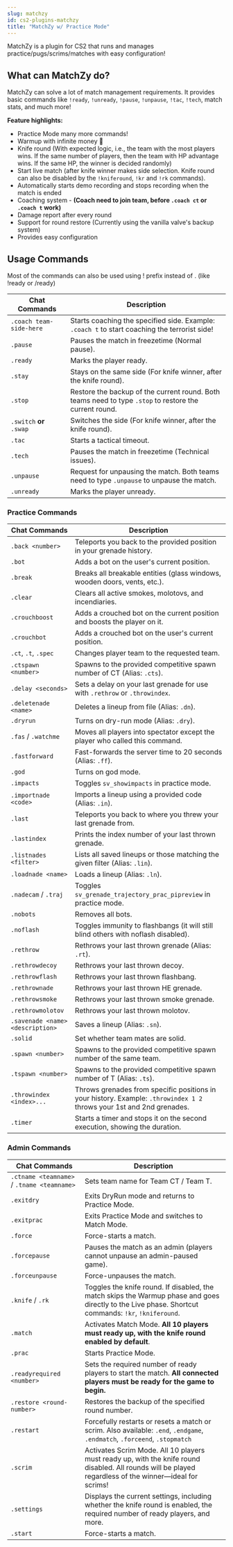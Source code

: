 ```yaml
---
slug: matchzy
id: cs2-plugins-matchzy
title: "MatchZy w/ Practice Mode"
---
```


MatchZy is a plugin for CS2 that runs and manages practice/pugs/scrims/matches with easy configuration!

## What can MatchZy do?
MatchZy can solve a lot of match management requirements. It provides basic commands like `!ready`, `!unready`, `!pause`, `!unpause`, `!tac`, `!tech`, match stats, and much more!

**Feature highlights:**
- Practice Mode many more commands!
- Warmup with infinite money 🤑
- Knife round (With expected logic, i.e., the team with the most players wins. If the same number of players, then the team with HP advantage wins. If the same HP, the winner is decided randomly)
- Start live match (after knife winner makes side selection. Knife round can also be disabled by the `!kniferound`, `!kr` and `!rk` commands).
- Automatically starts demo recording and stops recording when the match is ended
- Coaching system - **(Coach need to join team, before `.coach ct` or `.coach t` work)**
- Damage report after every round
- Support for round restore (Currently using the vanilla valve's backup system)
- Provides easy configuration

## Usage Commands
Most of the commands can also be used using ! prefix instead of . (like !ready or /ready)

| Chat Commands         | Description                                                                                      |
|-----------------------|--------------------------------------------------------------------------------------------------|
| `.coach team-side-here` | Starts coaching the specified side. Example: `.coach t` to start coaching the terrorist side!   |
| `.pause`              | Pauses the match in freezetime (Normal pause).                                                  |
| `.ready`              | Marks the player ready.                                                                         |
| `.stay`               | Stays on the same side (For knife winner, after the knife round).                               |
| `.stop`               | Restore the backup of the current round. Both teams need to type `.stop` to restore the current round. |
| `.switch` **or** `.swap`  | Switches the side (For knife winner, after the knife round).                                    |
| `.tac`                | Starts a tactical timeout.                                                                      |
| `.tech`               | Pauses the match in freezetime (Technical issues).                                              |
| `.unpause`            | Request for unpausing the match. Both teams need to type `.unpause` to unpause the match.       |
| `.unready`            | Marks the player unready.                                                                       | 

### Practice Commands
| Chat Commands                   | Description                                                                                                           |
|---------------------------------|-----------------------------------------------------------------------------------------------------------------------|
| `.back <number>`                | Teleports you back to the provided position in your grenade history.                                                  |
| `.bot`                          | Adds a bot on the user's current position.                                                                            |
| `.break`                        | Breaks all breakable entities (glass windows, wooden doors, vents, etc.).                                             |
| `.clear`                        | Clears all active smokes, molotovs, and incendiaries.                                                                 |
| `.crouchboost`                  | Adds a crouched bot on the current position and boosts the player on it.                                              |
| `.crouchbot`                    | Adds a crouched bot on the user's current position.                                                                   |
| `.ct`, `.t`, `.spec`            | Changes player team to the requested team.                                                                            |
| `.ctspawn <number>`             | Spawns to the provided competitive spawn number of CT (Alias: `.cts`).                                                |
| `.delay <seconds>`              | Sets a delay on your last grenade for use with `.rethrow` or `.throwindex`.                                           |
| `.deletenade <name>`            | Deletes a lineup from file (Alias: `.dn`).                                                                            |
| `.dryrun`                       | Turns on dry-run mode (Alias: `.dry`).                                                                                |
| `.fas` / `.watchme`             | Moves all players into spectator except the player who called this command.                                          |
| `.fastforward`                  | Fast-forwards the server time to 20 seconds (Alias: `.ff`).                                                           |
| `.god`                          | Turns on god mode.                                                                                                    |
| `.impacts`                      | Toggles `sv_showimpacts` in practice mode.                                                                            |
| `.importnade <code>`            | Imports a lineup using a provided code (Alias: `.in`).                                                                |
| `.last`                         | Teleports you back to where you threw your last grenade from.                                                         |
| `.lastindex`                    | Prints the index number of your last thrown grenade.                                                                  |
| `.listnades <filter>`           | Lists all saved lineups or those matching the given filter (Alias: `.lin`).                                           |
| `.loadnade <name>`              | Loads a lineup (Alias: `.ln`).                                                                                        |
| `.nadecam` / `.traj`            | Toggles `sv_grenade_trajectory_prac_pipreview` in practice mode.                                                      |
| `.nobots`                       | Removes all bots.                                                                                                 |
| `.noflash`                      | Toggles immunity to flashbangs (it will still blind others with noflash disabled).                                    |
| `.rethrow`                      | Rethrows your last thrown grenade (Alias: `.rt`).                                                                     |
| `.rethrowdecoy`                 | Rethrows your last thrown decoy.                                                                                      |
| `.rethrowflash`                 | Rethrows your last thrown flashbang.                                                                                  |
| `.rethrownade`                  | Rethrows your last thrown HE grenade.                                                                                 |
| `.rethrowsmoke`                 | Rethrows your last thrown smoke grenade.                                                                              |
| `.rethrowmolotov`               | Rethrows your last thrown molotov.                                                                                    |
| `.savenade <name> <description>`| Saves a lineup (Alias: `.sn`).                                                                                        |
| `.solid`                        | Set whether team mates are solid.                                                                        |
| `.spawn <number>`               | Spawns to the provided competitive spawn number of the same team.                                                     |
| `.tspawn <number>`              | Spawns to the provided competitive spawn number of T (Alias: `.ts`).                                                  |
| `.throwindex <index>...`        | Throws grenades from specific positions in your history. Example: `.throwindex 1 2` throws your 1st and 2nd grenades. |
| `.timer`                        | Starts a timer and stops it on the second execution, showing the duration.                                            |

### Admin Commands
| Chat Commands               | Description                                                                                     |
|-----------------------------|-------------------------------------------------------------------------------------------------|
| `.ctname <teamname>` / `.tname <teamname>` | Sets team name for Team CT / Team T.                                             |
| `.exitdry`                  | Exits DryRun mode and returns to Practice Mode.                                                 |
| `.exitprac`                 | Exits Practice Mode and switches to Match Mode.                                                 |
| `.force`                    | Force-starts a match.                                                                           |
| `.forcepause`               | Pauses the match as an admin (players cannot unpause an admin-paused game).                     |
| `.forceunpause`             | Force-unpauses the match.                                                                       |
| `.knife` / `.rk`            | Toggles the knife round. If disabled, the match skips the Warmup phase and goes directly to the Live phase. Shortcut commands: `!kr`, `!kniferound`. |
| `.match`                    | Activates Match Mode. **All 10 players must ready up, with the knife round enabled by default**. |
| `.prac`                     | Starts Practice Mode.                                                                           |
| `.readyrequired <number>`   | Sets the required number of ready players to start the match. **All connected players must be ready for the game to begin.** |
| `.restore <round-number>`   | Restores the backup of the specified round number.                                               |
| `.restart`                  | Forcefully restarts or resets a match or scrim. Also available: `.end`, `.endgame`, `.endmatch`, `.forceend`, `.stopmatch` |
| `.scrim`                    | Activates Scrim Mode. All 10 players must ready up, with the knife round disabled. All rounds will be played regardless of the winner—ideal for scrims! |
| `.settings`                 | Displays the current settings, including whether the knife round is enabled, the required number of ready players, and more. |
| `.start`                    | Force-starts a match.                                                                           |
